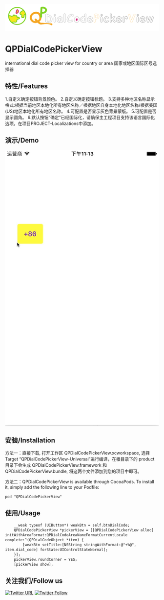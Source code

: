 ![logo](logo.png)

# QPDialCodePickerView 

   international dial code picker view for country or area 国家或地区国际区号选择器
   
## 特性/Features
1.自定义确定按钮背景颜色。
2.自定义确定按钮标题。
3.支持多种地区名称显示格式:根据当前地区本地化所有地区名称／根据地区自身本地化地区名称/根据美国(US)地区本地化所有地区名称。
4.可配置是否显示灰色背景蒙版。
5.可配置是否显示圆角。
6.默认按钮“确定”已经国际化，请确保主工程项目支持该语言国际化选项，在项目PROJECT-Localizations中添加。

## 演示/Demo 
![demo](demo.gif)

## 安装/Installation
方法一：直接下载, 打开工作区 QPDialCodePickerView.xcworkspace, 选择 Target “QPDialCodePickerView-Universal”进行编译，在根目录下的 product 目录下会生成 QPDialCodePickerView.framework 和 QPDialCodePickerView.bundle, 将这两个文件添加到您的项目中即可。

方法二：QPDialCodePickerView is available through CocoaPods. To install it, simply add the following line to your Podfile:

```
pod "QPDialCodePickerView"
```

## 使用/Usage

```
    __weak typeof (UIButton*) weakBtn = self.btnDialCode;
    QPDialCodePickerView *pickerView = [[QPDialCodePickerView alloc] initWithAreaFormat:QPDialCodeAreaNameFormatCurrentLocale complete:^(QPDialCodeObject *item) {
        [weakBtn setTitle:[NSString stringWithFormat:@"+%@", item.dial_code] forState:UIControlStateNormal];
    }];
    pickerView.roundCorner = YES;
    [pickerView show];
```

## 关注我们/Follow us

[![Twitter URL](https://img.shields.io/twitter/url/http/shields.io.svg?style=social)](https://twitter.com/intent/tweet?text=https://github.com/pcjbird/QPDialCodePickerView)
[![Twitter Follow](https://img.shields.io/twitter/follow/pcjbird.svg?style=social)](https://twitter.com/pcjbird)
